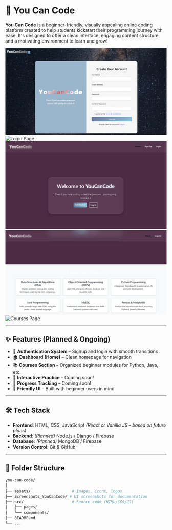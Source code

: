 # 🚀 You Can Code

**You Can Code** is a beginner-friendly, visually appealing online coding platform created to help students kickstart their programming journey with ease. It's designed to offer a clean interface, engaging content structure, and a motivating environment to learn and grow!

![Signup Page](https://github.com/nethraharini/you-can-code/blob/main/Screenshots_YouCanCode/Signup_1.png)
![Login Page](https://github.com/nethraharini/you-can-code/blob/main/Screenshots_YouCanCode/login_1.png)
![Home Page](https://github.com/nethraharini/you-can-code/blob/main/Screenshots_YouCanCode/Home_1.png)
![Home Page](https://github.com/nethraharini/you-can-code/blob/main/Screenshots_YouCanCode/Home_2.png)
![Courses Page](https://github.com/nethraharini/you-can-code/blob/main/Screenshots_YouCanCode/Courses_DSA.png)

---

## ✨ Features (Planned & Ongoing)

- 🔐 **Authentication System** – Signup and login with smooth transitions  
- 🏠 **Dashboard (Home)** – Clean homepage for navigation  
- 📚 **Courses Section** – Organized beginner modules for Python, Java, etc.  
- 🧠 **Interactive Practice** – Coming soon!  
- 🧾 **Progress Tracking** – Coming soon!  
- 🌈 **Friendly UI** – Built with beginner users in mind  

---

## 🛠️ Tech Stack

- **Frontend**: HTML, CSS, JavaScript *(React or Vanilla JS – based on future plans)*  
- **Backend**: *(Planned)* Node.js / Django / Firebase  
- **Database**: *(Planned)* MongoDB / Firebase  
- **Version Control**: Git & GitHub  

---

## 📂 Folder Structure

```bash
you-can-code/
│
├── assets/                  # Images, icons, logos
├── Screenshots_YouCanCode/ # UI screenshots for documentation
├── src/                     # Source code (HTML/CSS/JS)
│   ├── pages/
│   └── components/
├── README.md
└── ...
